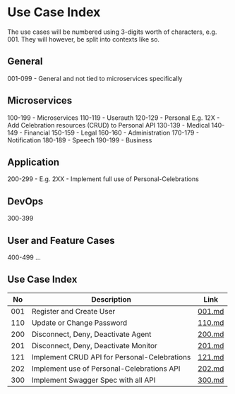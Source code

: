 # Use Case Index
The use cases will be numbered using 3-digits worth of characters, e.g. 001. They will
however, be split into contexts like so.

## General
001-099 - General and not tied to microservices specifically

## Microservices
100-199 - Microservices
110-119 - Userauth
120-129 - Personal
E.g.
12X - Add Celebration resources (CRUD) to Personal API
130-139 - Medical
140-149 - Financial
150-159 - Legal
160-160 - Administration
170-179 - Notification
180-189 - Speech
190-199 - Business

## Application
200-299 -
E.g.
2XX - Implement full use of Personal-Celebrations

## DevOps
300-399

## User and Feature Cases
400-499
...

## Use Case Index
| No  | Description                                  | Link               |
|-----|----------------------------------------------|--------------------|
| 001 | Register and Create User                     | [001.md](./001.md) |
| 110 | Update or Change Password                    | [110.md](./110.md) |
| 200 | Disconnect, Deny, Deactivate Agent           | [200.md](./200.md) |
| 201 | Disconnect, Deny, Deactivate Monitor         | [201.md](./201.md) |
| 121 | Implement CRUD API for Personal-Celebrations | [121.md](./121.md) |
| 202 | Implement use of Personal-Celebrations API   | [202.md](./202.md) |
| 300 | Implement Swagger Spec with all API          | [300.md](./300.md) |



